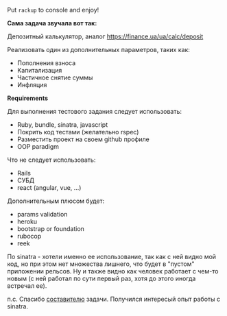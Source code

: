 Put `rackup` to console and enjoy!


**Сама задача звучала вот так:**

Депозитный калькулятор, аналог https://finance.ua/ua/calc/deposit

Реализовать один из дополнительных параметров, таких как:
* Пополнения взноса
* Капитализация
* Частичное снятие суммы
* Инфляция

**Requirements**

Для выполнения тестового задания следует использовать:
* Ruby, bundle, sinatra, javascript
* Покрить код тестами (желательно rspec)
* Разместить проект на своем github профиле
* OOP paradigm

Что не следует использовать:
* Rails
* СУБД
* react (angular, vue, ...)

Дополнительным плюсом будет:
* params validation
* heroku
* bootstrap or foundation
* rubocop
* reek

По sinatra - хотели именно ее использование, так как с ней видно мой код, но при этом нет множества лишнего, что будет в "пустом" приложении рельсов. Ну и также видно как человек работает с чем-то новым (с ней работал по сути первый раз, хотя до этого иногда встречал ее).

п.с. Спасибо [составителю](https://github.com/galetahub/hire-ruby-developer) задачи. Получился интересый опыт работы с sinatra.
